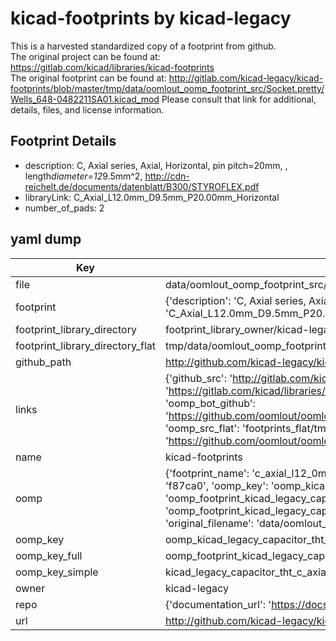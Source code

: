 # kicad-footprints by kicad-legacy  
This is a harvested standardized copy of a footprint from github.  
The original project can be found at:  
https://gitlab.com/kicad/libraries/kicad-footprints  
The original footprint can be found at:
http://gitlab.com/kicad-legacy/kicad-footprints/blob/master/tmp/data/oomlout_oomp_footprint_src/Socket.pretty/Wells_648-0482211SA01.kicad_mod
Please consult that link for additional, details, files, and license information.  
## Footprint Details
* description: C, Axial series, Axial, Horizontal, pin pitch=20mm, , length*diameter=12*9.5mm^2, http://cdn-reichelt.de/documents/datenblatt/B300/STYROFLEX.pdf  
* libraryLink: C_Axial_L12.0mm_D9.5mm_P20.00mm_Horizontal  
* number_of_pads: 2  
## yaml dump  
| Key | Value |  
| --- | --- |  
| file | data/oomlout_oomp_footprint_src/kicad-footprints/Capacitor_THT.pretty/C_Axial_L12.0mm_D9.5mm_P20.00mm_Horizontal.kicad_mod |  
| footprint | {'description': 'C, Axial series, Axial, Horizontal, pin pitch=20mm, , length*diameter=12*9.5mm^2, http://cdn-reichelt.de/documents/datenblatt/B300/STYROFLEX.pdf', 'libraryLink': 'C_Axial_L12.0mm_D9.5mm_P20.00mm_Horizontal', 'number_of_pads': 2} |  
| footprint_library_directory | footprint_library_owner/kicad-legacy_kicad-footprints |  
| footprint_library_directory_flat | tmp/data/oomlout_oomp_footprint_src/footprints_flat/kicad_legacy_capacitor_tht_c_axial_l12_0mm_d9_5mm_p20_00mm_horizontal/working |  
| github_path | http://github.com/kicad-legacy/kicad-footprints/blob/master/tmp/data/oomlout_oomp_footprint_src/Capacitor_THT.pretty/C_Axial_L12.0mm_D9.5mm_P20.00mm_Horizontal.kicad_mod |  
| links | {'github_src': 'http://gitlab.com/kicad-legacy/kicad-footprints/blob/master/tmp/data/oomlout_oomp_footprint_src/Socket.pretty/Wells_648-0482211SA01.kicad_mod', 'github_src_repo': 'https://gitlab.com/kicad/libraries/kicad-footprints', 'oomp_bot': 'tmp/data/oomlout_oomp_footprint_src/footprints/kicad_legacy_capacitor_tht_c_axial_l12_0mm_d9_5mm_p20_00mm_horizontal/working', 'oomp_bot_github': 'https://github.com/oomlout/oomlout_oomp_footprint_bot/tree/main/tmp/data/oomlout_oomp_footprint_src/footprints/kicad_legacy_capacitor_tht_c_axial_l12_0mm_d9_5mm_p20_00mm_horizontal/working', 'oomp_src_flat': 'footprints_flat/tmp/data/oomlout_oomp_footprint_src/footprints_flat/kicad_legacy_capacitor_tht_c_axial_l12_0mm_d9_5mm_p20_00mm_horizontal/working', 'oomp_src_flat_github': 'https://github.com/oomlout/oomlout_oomp_footprint_src/tree/main/tmp/data/oomlout_oomp_footprint_src/footprints_flat/kicad_legacy_capacitor_tht_c_axial_l12_0mm_d9_5mm_p20_00mm_horizontal/working'} |  
| name | kicad-footprints |  
| oomp | {'footprint_name': 'c_axial_l12_0mm_d9_5mm_p20_00mm_horizontal', 'library_name': 'capacitor_tht', 'md5': 'f87ca033236ea9aa0ac0d292858c1f51', 'md5_10': 'f87ca03323', 'md5_5': 'f87ca', 'md5_6': 'f87ca0', 'oomp_key': 'oomp_kicad_legacy_capacitor_tht_c_axial_l12_0mm_d9_5mm_p20_00mm_horizontal', 'oomp_key_extra': 'oomp_footprint_kicad_legacy_capacitor_tht_c_axial_l12_0mm_d9_5mm_p20_00mm_horizontal', 'oomp_key_full': 'oomp_footprint_kicad_legacy_capacitor_tht_c_axial_l12_0mm_d9_5mm_p20_00mm_horizontal_f87ca0', 'oomp_key_simple': 'kicad_legacy_capacitor_tht_c_axial_l12_0mm_d9_5mm_p20_00mm_horizontal', 'original_filename': 'data/oomlout_oomp_footprint_src/kicad-footprints/Capacitor_THT.pretty/C_Axial_L12.0mm_D9.5mm_P20.00mm_Horizontal.kicad_mod', 'owner_name': 'kicad_legacy'} |  
| oomp_key | oomp_kicad_legacy_capacitor_tht_c_axial_l12_0mm_d9_5mm_p20_00mm_horizontal |  
| oomp_key_full | oomp_footprint_kicad_legacy_capacitor_tht_c_axial_l12_0mm_d9_5mm_p20_00mm_horizontal |  
| oomp_key_simple | kicad_legacy_capacitor_tht_c_axial_l12_0mm_d9_5mm_p20_00mm_horizontal |  
| owner | kicad-legacy |  
| repo | {'documentation_url': 'https://docs.github.com/rest/repos/repos#get-a-repository', 'message': 'Not Found'} |  
| url | http://github.com/kicad-legacy/kicad-footprints |  

